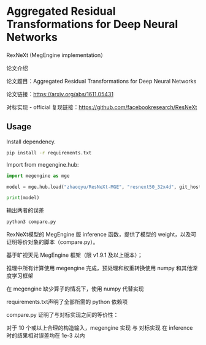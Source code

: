 # Aggregated Residual Transformations for Deep Neural Networks

RexNeXt (MegEngine implementation）

论文介绍

论文题目：Aggregated Residual Transformations for Deep Neural Networks

论文链接：https://arxiv.org/abs/1611.05431

对标实现 - official 复现链接：https://github.com/facebookresearch/ResNeXt
## Usage

Install dependency.

```bash
pip install -r requirements.txt
```

Import from megengine.hub:
```python
import megengine as mge

model = mge.hub.load("zhaoqyu/ResNeXt-MGE", "resnext50_32x4d", git_host='github.com', use_cache=False, pretrained=True)

print(model)
```

 输出两者的误差
```bash
python3 compare.py
```


RexNeXt模型的 MegEngine 版 inference 函数，提供了模型的 weight，以及可证明等价对象的脚本（compare.py）。

基于旷视天元 MegEngine 框架（限 v1.9.1 及以上版本）；

推理中所有计算使用 megengine 完成，预处理和权重转换使用 numpy 和其他深度学习框架

在 megengine 缺少算子的情况下，使用 numpy 代替实现

requirements.txt声明了全部所需的 python 依赖项

compare.py 证明了与对标实现之间的等价性：

对于 10 个或以上合理的构造输入，megengine 实现 与 对标实现 在 inference 时的结果相对误差均在 1e-3 以内





